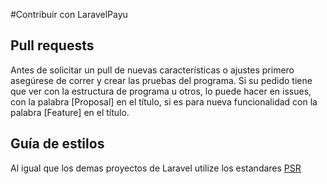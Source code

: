 #Contribuir con LaravelPayu

## Pull requests

Antes de solicitar un pull de nuevas características o ajustes primero asegúrese de correr y crear las pruebas del programa. 
Si su pedido tiene que ver con la estructura de programa u otros, lo puede hacer en issues, con la palabra [Proposal] en el título, si es para nueva funcionalidad con la palabra [Feature] en el título.

## Guía de estilos

Al igual que los demas proyectos de Laravel utilize los estandares [PSR](http://www.php-fig.org/psr/)



